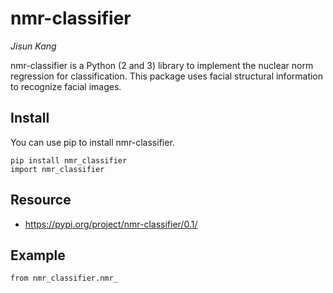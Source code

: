 # nmr-classifier

*Jisun Kang*

nmr-classifier is a Python (2 and 3) library to implement the nuclear norm regression for classification.
This package uses facial structural information to recognize facial images.

## Install
You can use pip to install nmr-classifier.
```{Python}
pip install nmr_classifier
import nmr_classifier
```

## Resource
- https://pypi.org/project/nmr-classifier/0.1/

## Example
```{Python}
from nmr_classifier.nmr_
```
